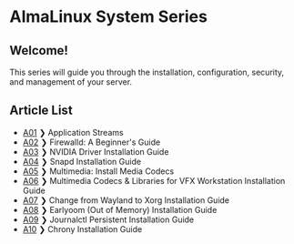 # AlmaLinux System Series

## Welcome!

This series will guide you through the installation, configuration, security, and management of your server.

## **Article List**

- [A01](SystemSeriesA01.md) ❯ Application Streams
- [A02](SystemSeriesA02.md) ❯ Firewalld: A Beginner's Guide
- [A03](SystemSeriesA03.md) ❯ NVIDIA Driver Installation Guide
- [A04](SystemSeriesA04.md) ❯ Snapd Installation Guide
- [A05](SystemSeriesA05.md) ❯ Multimedia: Install Media Codecs
- [A06](SystemSeriesA06.md) ❯ Multimedia Codecs & Libraries for VFX Workstation Installation Guide
- [A07](SystemSeriesA07.md) ❯ Change from Wayland to Xorg Installation Guide
- [A08](SystemSeriesA08.md) ❯ Earlyoom (Out of Memory) Installation Guide
- [A09](SystemSeriesA09.md) ❯ Journalctl Persistent Installation Guide
- [A10](SystemSeriesA10.md) ❯ Chrony Installation Guide

